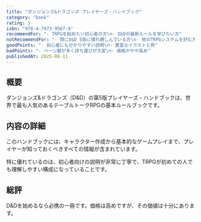 ```yaml
---
title: "ダンジョンズ&ドラゴンズ プレイヤーズ・ハンドブック"
category: "book"
rating: 5
isbn: "978-4-7973-9567-8"
recommendFor: "- TRPGを始めたい初心者の方\n- D&Dの最新ルールを学びたい方"
notRecommendFor: "- 既にD&D 5版に慣れ親しんでいる方\n- 他のTRPGシステムを好む方"
goodPoints: "- 初心者にも分かりやすい説明\n- 豊富なイラストと例"
badPoints: "- ページ数が多く持ち運びが大変\n- 価格がやや高め"
publishedAt: 2025-08-11
---
```


## 概要

ダンジョンズ&ドラゴンズ（D&D）の第5版プレイヤーズ・ハンドブックは、世界で最も人気のあるテーブルトークRPGの基本ルールブックです。

## 内容の詳細

このハンドブックには、キャラクター作成から基本的なゲームプレイまで、プレイヤーが知っておくべきすべての情報が含まれています。

特に優れているのは、初心者向けの説明が非常に丁寧で、TRPGが初めての人でも理解しやすい構成になっていることです。

## 総評

D&Dを始めるなら必携の一冊です。価格は高めですが、その価値は十分にあります。
